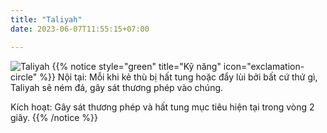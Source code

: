 ```yaml
---
title: "Taliyah"
date: 2023-06-07T11:55:15+07:00

---
```

![Taliyah](https://storage.googleapis.com/www.publish.nocodesites.co.uk/prod/2542/files/c89e03a994d2a16fd1abf8045aed55cd858d848ed5b19c140f2ff43e055d121bf784821a9b6a5f7bc22871ad873e6dd94972ff6546bb21dca25025dfff0ac5d6.png)
{{% notice style="green" title="Kỹ năng" icon="exclamation-circle" %}}
Nội tại: Mỗi khi kẻ thù bị hất tung hoặc đẩy lùi bởi bất cứ thứ gì, Taliyah sẽ ném đá, gây sát thương phép vào chúng.

Kích hoạt: Gây sát thương phép và hất tung mục tiêu hiện tại trong vòng 2 giây.
{{% /notice %}}
